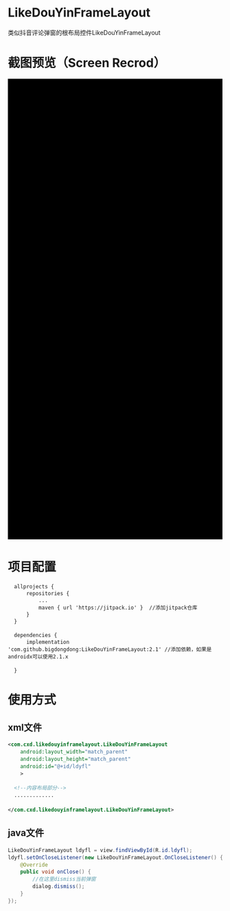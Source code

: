 # LikeDouYinFrameLayout
类似抖音评论弹窗的根布局控件LikeDouYinFrameLayout

# 截图预览（Screen Recrod）
<img  width = "500" src = "https://github.com/bigdongdong/LikeDouYinFrameLayout/blob/master/preview/preview.gif"></img></br>


# 项目配置

```
  allprojects {
      repositories {
          ...
          maven { url 'https://jitpack.io' }  //添加jitpack仓库
      }
  }
  
  dependencies {
	  implementation 'com.github.bigdongdong:LikeDouYinFrameLayout:2.1' //添加依赖，如果是androidx可以使用2.1.x
	  
  }
```

# 使用方式
## xml文件
```xml
<com.cxd.likedouyinframelayout.LikeDouYinFrameLayout
    android:layout_width="match_parent"
    android:layout_height="match_parent"            
    android:id="@+id/ldyfl"
    >
  
  <!--内容布局部分-->
  .............
  
</com.cxd.likedouyinframelayout.LikeDouYinFrameLayout>
```

## java文件
```java
LikeDouYinFrameLayout ldyfl = view.findViewById(R.id.ldyfl);
ldyfl.setOnCloseListener(new LikeDouYinFrameLayout.OnCloseListener() {
    @Override
    public void onClose() {
        //在这里dismiss当前弹窗
        dialog.dismiss();
    }
});
```
